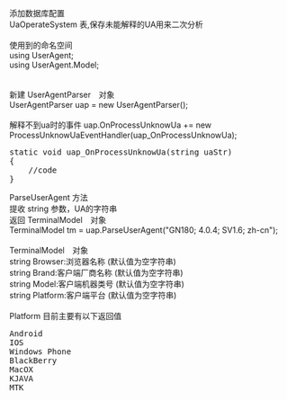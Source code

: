 添加数据库配置　<br/>
UaOperateSystem 表,保存未能解释的UA用来二次分析<br/>
<connectionStrings>
	<add name="BasicConfigDataBase" connectionString="server=192.168.3.67;User Id=root;password=123456;database=CMMM;Allow Zero Datetime=True;charset=utf8" providerName="Light.Data.Mysql,Light.Data" />
</connectionStrings>
<br/>
使用到的命名空间<br/>
using UserAgent;<br/>
using UserAgent.Model;<br/>
<br/>
<br/>
新建 UserAgentParser　对象<br/>
UserAgentParser uap = new UserAgentParser();<br/>
<br/>
解释不到ua时的事件
uap.OnProcessUnknowUa += new ProcessUnknowUaEventHandler(uap_OnProcessUnknowUa);<br/>
<pre>
static void uap_OnProcessUnknowUa(string uaStr)
{
	//code
}
</pre>

ParseUserAgent 方法 <br/>
提收 string 参数，UA的字符串<br/>
返回 TerminalModel　对象<br/>
TerminalModel tm = uap.ParseUserAgent("GN180; 4.0.4; SV1.6; zh-cn");<br/>
<br/>
TerminalModel　对象<br/>
string Browser:浏览器名称 (默认值为空字符串)<br/>
string Brand:客户端厂商名称 (默认值为空字符串)<br/>
string Model:客户端机器类号 (默认值为空字符串)<br/>
string Platform:客户端平台 (默认值为空字符串)<br/>
<br/>
Platform 目前主要有以下返回值<br/>
<pre>
Android
IOS
Windows Phone
BlackBerry
MacOX
KJAVA
MTK
</pre>